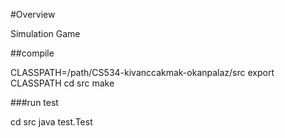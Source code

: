 #Overview

Simulation Game

##compile

CLASSPATH=/path/CS534-kivanccakmak-okanpalaz/src
export CLASSPATH
cd src
make

###run test

cd src
java test.Test




